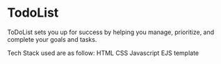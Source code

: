 # TodoList

ToDoList sets you up for success by helping you manage, prioritize, and complete your goals and tasks.

Tech Stack used are as follow: 
HTML
CSS
Javascript
EJS template 
